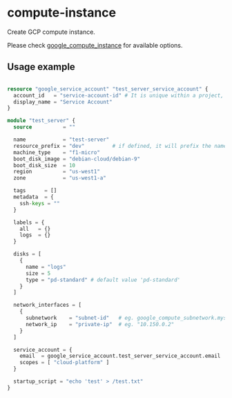 # compute-instance

Create GCP compute instance.

Please check [google_compute_instance](https://registry.terraform.io/providers/hashicorp/google/latest/docs/resources/compute_instance#network_interface) for available options.

## Usage example

```terraform

resource "google_service_account" "test_server_service_account" {
  account_id   = "service-account-id" # It is unique within a project, must be 6-30 characters long, and match the regular expression [a-z]([-a-z0-9]*[a-z0-9]) to comply with RFC1035.
  display_name = "Service Account"
}

module "test_server" {
  source          = ""

  name            = "test-server"
  resource_prefix = "dev"         # if defined, it will prefix the name of created resources with the specified value
  machine_type    = "f1-micro"
  boot_disk_image = "debian-cloud/debian-9"
  boot_disk_size  = 10
  region          = "us-west1"
  zone            = "us-west1-a"

  tags      = []
  metadata  = {
    ssh-keys = ""
  }

  labels = {
    all   = {}
    logs  = {}
  }

  disks = [
    {
      name = "logs"
      size = 5
      type = "pd-standard" # default value 'pd-standard'
    }
  ]

  network_interfaces = [
    {
      subnetwork    = "subnet-id"   # eg. google_compute_subnetwork.mysubnet.self_link
      network_ip    = "private-ip"  # eg. "10.150.0.2"
    }
  ]

  service_account = {
    email  = google_service_account.test_server_service_account.email
    scopes = [ "cloud-platform" ]
  }

  startup_script = "echo 'test' > /test.txt"
}
```